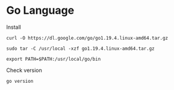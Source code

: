 # Go Language

Install

```
curl -O https://dl.google.com/go/go1.19.4.linux-amd64.tar.gz
```

```
sudo tar -C /usr/local -xzf go1.19.4.linux-amd64.tar.gz
```

```
export PATH=$PATH:/usr/local/go/bin
```

Check version

```
go version
```
